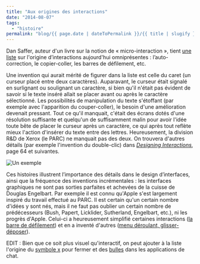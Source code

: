 ```yaml
---
title: "Aux origines des interactions"
date: "2014-08-07"
tags:
  - "histoire"
permalink: "blog/{{ page.date | dateToPermalink }}/{{ title | slugify }}/"
---
```


Dan Saffer, auteur d'un livre sur la notion de « micro-interaction », tient [une liste](http://microinteractions.com/the-origins-of-famous-microinteractions/) sur l'origine d’interactions aujourd'hui omniprésentes : l’auto-correction, le copier-coller, les barres de défilement, etc.

Une invention qui aurait mérité de figurer dans la liste est celle du caret (un curseur placé entre deux caractères). Auparavant, le curseur était signalé en surlignant ou soulignant un caractère, si bien qu'il n'était pas évident de savoir si le texte inséré allait se placer avant ou après le caractère sélectionné. Les possibilités de manipulation du texte s'étoffant (par exemple avec l'apparition du couper-coller), le besoin d'une amélioration devenait pressant. Tout ce qu'il manquait, c'était des écrans dotés d'une résolution suffisante et quelqu'un de suffisamment malin pour avoir l'idée toute bête de placer le curseur après un caractère, ce qui après tout reflète mieux l'action d'insérer du texte entre des lettres. Heureusement, la division R&D de Xerox (le PARC) ne manquait pas des deux. On trouvera d'autres détails (par exemple l'invention du double-clic) dans [_Designing Interactions_](http://www.designinginteractions.com/), page 64 et suivantes.

![Un exemple](/assets/images/bash.png " Un exemple")

Ces histoires illustrent l’importance des détails dans le design d’interfaces, ainsi que la fréquence des inventions incrémentales : les interfaces graphiques ne sont pas sorties parfaites et achevées de la cuisse de Douglas Engelbart. Par exemple il est connu qu'Apple s'est largement inspiré du travail effectué au PARC. Il est certain qu'un certain nombre d'idées y sont nés, mais il ne faut pas oublier un certain nombre de prédécesseurs (Bush, Papert, Licklider, Sutherland, Engelbart, etc.), ni les progrès d'Apple. Celui-ci a heureusement simplifié certaines interactions ([la barre de défilement](https://wormsandviruses.com/2014/07/its-windowful-life/)) et en a inventé d'autres ([menu déroulant, glisser-déposer](http://www.folklore.org/StoryView.py?project=Macintosh&story=On_Xerox,_Apple_and_Progress.txt)).

EDIT : Bien que ce soit plus visuel qu'interactif, on peut ajouter à la liste l'origine du [symbole x](https://medium.com/solve-for-x/x-to-close-417936dfc0dc) pour fermer et des [bulles](http://jens.mooseyard.com/2008/03/18/The-Origin-Of-The-iChat-UI/) dans les applications de chat.
